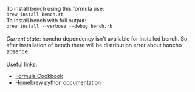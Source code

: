 To install bench using this formula use: <br>
`brew install bench.rb`
<br>
To install bench with full output: <br>
`brew install --verbose --debug bench.rb`
<br><br>
<i>Current state</i>: honcho dependency isn't available for installed bench. So, after installation of bench there will be distribution error about honcho absence.
<br><br>
Useful links: <br> 
* [Formula Cookbook](https://github.com/Homebrew/homebrew/blob/master/share/doc/homebrew/Formula-Cookbook.md)
* [Homebrew python documentation](https://github.com/Homebrew/homebrew/blob/master/share/doc/homebrew/Python-for-Formula-Authors.md)
